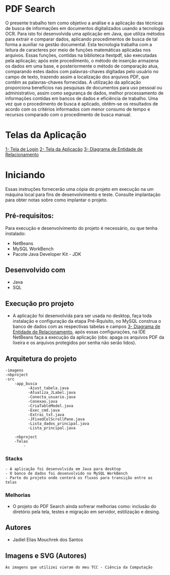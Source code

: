 # PDF Search

O presente trabalho tem como objetivo a análise e a aplicação das técnicas de busca de informações em documentos digitalizados usando a tecnologia OCR. Para isto foi desenvolvida uma aplicação em Java, que utiliza métodos para extrair e comparar dados, aplicando procedimentos de busca de tal forma a auxiliar na gestão documental. Esta tecnologia trabalha com a leitura de caracteres por meio de funções matemáticas aplicadas nos arquivos. Essas funções, contidas na biblioteca Itextpdf, são executadas pela aplicação; após este procedimento, o método de inserção armazena os dados em uma base, e posteriormente o método de comparação atua, comparando estes dados com palavras-chaves digitadas pelo usuário no campo de texto, trazendo assim a localização dos arquivos PDF, que contêm as palavras-chaves fornecidas. A utilização da aplicação proporciona benefícios nas pesquisas de documentos para uso pessoal ou administrativo, assim como segurança de dados, melhor processamento de informações contidas em bancos de dados e eficiência de trabalho. Uma vez que o procedimento de busca é aplicado, obtêm-se os resultados de acordo com os critérios informados com menor consumo de tempo e recursos comparado com o procedimento de busca manual.

# Telas da Aplicação
 [1- Tela de Login](https://imgur.com/V7nnJFA)
 [2- Tela da Aplicação](https://imgur.com/ikmB2AT)
 [3- Diagrama de Entidade de Relacionamento](https://imgur.com/3iKT8xz)

# Iniciando
Essas instruções fornecerão uma cópia do projeto em execução na um máquina local para fins de desenvolvimento e teste. Consulte implantação para obter notas sobre como implantar o projeto.


## Pré-requisitos:
 Para execução e desenvolvimento do projeto é necessário, ou que tenha instalado:
 - NetBeans
 - MySQL WorkBench
 - Pacote Java Developer Kit - JDK

## Desenvolvido com
 - Java
 - SQL

## Execução pro projeto
 - A aplicação foi desenvolvida para ser usada no desktop, faça toda instalação e configuração da etapa Pré-Rquisito, no MySQL construa o banco de dados com as respectivas tabelas e campos [3- Diagrama de Entidade de Relacionamento](https://imgur.com/3iKT8xz), após essas configurações, na IDE NetBeans faça a execução da aplicação (obs: apaga os arquivos PDF da lixeira e os arquivos protegidos por senha não serão lidos).

## Arquitetura do projeto	
	
	-imagens
	-nbproject
	-src
		-app_busca
		      -Ajust_tabela.java
		      -Atualiza_JLabel.java
		      -Conecta_usuario.java
		      -Conexao.java
		      -CriaTableModel.java
			  -Exec_cmd.java
			  -Extrai_txt.java
			  -JFixedColScrollPane.java
			  -Lista_dados_principal.java
			  -Lista_principal.java

		-nbproject
		-Telas
		    -
	
### Stacks
	- A aplicação foi desenvolvida em Java para desktop
	- O banco de dados foi desenvolvido no MySQL WorkBench
	- Parte do projeto onde conterá os fluxos para transição entre as telas
	


 ### Melhorias
 - O projeto do PDF Search ainda sofrerar melhorias como: inclusão do diretório pela tela, testes e migração em servidor, estilização  e desing.

## Autores
- Jadiel Elias Mouchrek dos Santos

## Imagens e SVG (Autores)
    As imagens que utilizei vieram do meu TCC - Ciência da Computação
